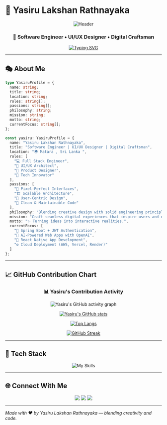# 🌟 Yasiru Lakshan Rathnayaka

<div align="center">

![Header](https://capsule-render.vercel.app/api?type=waving\&color=0:667eea,50:764ba2,100\:f093fb\&height=120\&section=header\&text=Welcome%20to%20My%20Digital%20Universe\&fontSize=28\&fontColor=ffffff\&animation=twinkling)

### 🚀 Software Engineer • UI/UX Designer • Digital Craftsman

[![Typing SVG](https://readme-typing-svg.herokuapp.com?font=Fira+Code\&size=24\&duration=3000\&pause=1000\&color=667EEA\&center=true\&vCenter=true\&multiline=true\&width=700\&height=80\&lines=Building+Tomorrow's+Digital+Experiences;Where+Code+Meets+Creativity;Innovation+Through+Design+%26+Development)](https://git.io/typing-svg)

</div>

---

## 🎭 About Me

```typescript
type YasiruProfile = {
  name: string;
  title: string;
  location: string;
  roles: string[];
  passions: string[];
  philosophy: string;
  mission: string;
  motto: string;
  currentFocus: string[];
};

const yasiru: YasiruProfile = {
  name: "Yasiru Lakshan Rathnayaka",
  title: "Software Engineer | UI/UX Designer | Digital Craftsman",
  location: "🌍 Matara , Sri Lanka ",
  roles: [
    "💻 Full Stack Engineer",
    "🎨 UI/UX Architect",
    "🚀 Product Designer",
    "🤖 Tech Innovator"
  ],
  passions: [
    "🧩 Pixel-Perfect Interfaces",
    "🏗️ Scalable Architecture",
    "🧠 User-Centric Design",
    "🧹 Clean & Maintainable Code"
  ],
  philosophy: "Blending creative design with solid engineering principles.",
  mission: "Craft seamless digital experiences that inspire users and empower businesses.",
  motto: "✨ Turning ideas into interactive realities.",
  currentFocus: [
    "🔐 Spring Boot + JWT Authentication",
    "🧠 AI-Powered Web Apps with OpenAI",
    "📱 React Native App Development",
    "⚙️ Cloud Deployment (AWS, Vercel, Render)"
  ]
};
```

---

## 📈 GitHub Contribution Chart

<div align="center">

### 📊 Yasiru's Contribution Activity

![Yasiru's GitHub activity graph](https://ghchart.rshah.org/YasiruLakshan)

[![Yasiru's GitHub stats](https://github-readme-stats.vercel.app/api?username=YasiruLakshan\&show_icons=true\&theme=tokyonight)](https://github.com/YasiruLakshan)

[![Top Langs](https://github-readme-stats.vercel.app/api/top-langs/?username=YasiruLakshan\&layout=compact\&theme=tokyonight)](https://github.com/YasiruLakshan)

[![GitHub Streak](https://streak-stats.demolab.com?user=YasiruLakshan\&theme=tokyonight\&hide_border=true)](https://git.io/streak-stats)

</div>

---

## 🧰 Tech Stack

<div align="center">

![My Skills](https://skillicons.dev/icons?i=react,typescript,java,spring,html,css,tailwind,nodejs,mysql,aws,figma,git,github,vscode,vercel)

</div>

---

## 🌐 Connect With Me

<p align="center">
<a href="https://github.com/YasiruLakshan"><img src="https://img.shields.io/badge/GitHub-181717?style=for-the-badge&logo=github&logoColor=white"/></a>
<a href="https://www.linkedin.com/in/yasiru-lakshan/"><img src="https://img.shields.io/badge/LinkedIn-0077B5?style=for-the-badge&logo=linkedin&logoColor=white"/></a>
<a href="mailto:yasirulakshanr@gmail.com"><img src="https://img.shields.io/badge/Email-D14836?style=for-the-badge&logo=gmail&logoColor=white"/></a>
</p>

---

*Made with ❤️ by Yasiru Lakshan Rathnayaka — blending creativity and code.*
